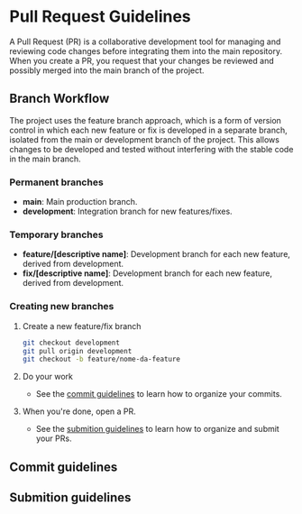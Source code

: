 # Pull Request Guidelines

A Pull Request (PR) is a collaborative development tool for managing and reviewing code changes before integrating them into the main repository. When you create a PR, you request that your changes be reviewed and possibly merged into the main branch of the project.

## Branch Workflow

The project uses the feature branch approach, which is a form of version control in which each new feature or fix is ​​developed in a separate branch, isolated from the main or development branch of the project. This allows changes to be developed and tested without interfering with the stable code in the main branch.

### Permanent branches

- **main**: Main production branch.
- **development**: Integration branch for new features/fixes.

### Temporary branches

- **feature/\[descriptive name\]**: Development branch for each new feature, derived from development.
- **fix/\[descriptive name\]**: Development branch for each new feature, derived from development.

### Creating new branches

1. Create a new feature/fix branch

   ```sh
   git checkout development
   git pull origin development
   git checkout -b feature/nome-da-feature
   ```

1. Do your work
   - See the [commit guidelines](#commit-guidelines) to learn how to organize your commits.
1. When you're done, open a PR.
   - See the [submition guidelines](#submition-guidelines) to learn how to organize and submit your PRs.

## Commit guidelines

## Submition guidelines
